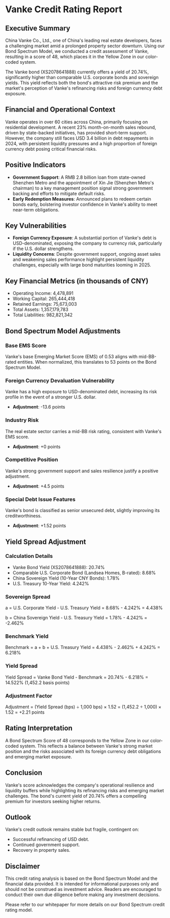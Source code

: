 # Vanke Credit Rating Report

## Executive Summary
China Vanke Co., Ltd., one of China's leading real estate developers, faces a challenging market amid a prolonged property sector downturn. Using our Bond Spectrum Model, we conducted a credit assessment of Vanke, resulting in a score of 48, which places it in the Yellow Zone in our color-coded system.

The Vanke bond (XS2078641888) currently offers a yield of 20.74%, significantly higher than comparable U.S. corporate bonds and sovereign yields. This yield reflects both the bond's attractive risk premium and the market's perception of Vanke's refinancing risks and foreign currency debt exposure.

## Financial and Operational Context
Vanke operates in over 60 cities across China, primarily focusing on residential development. A recent 23% month-on-month sales rebound, driven by state-backed initiatives, has provided short-term support. However, the company still faces USD 3.4 billion in debt repayments in 2024, with persistent liquidity pressures and a high proportion of foreign currency debt posing critical financial risks.

## Positive Indicators
- **Government Support**: A RMB 2.8 billion loan from state-owned Shenzhen Metro and the appointment of Xin Jie (Shenzhen Metro's chairman) to a key management position signal strong government backing and efforts to mitigate default risks.
- **Early Redemption Measures**: Announced plans to redeem certain bonds early, bolstering investor confidence in Vanke's ability to meet near-term obligations.

## Key Vulnerabilities
- **Foreign Currency Exposure**: A substantial portion of Vanke's debt is USD-denominated, exposing the company to currency risk, particularly if the U.S. dollar strengthens.
- **Liquidity Concerns**: Despite government support, ongoing asset sales and weakening sales performance highlight persistent liquidity challenges, especially with large bond maturities looming in 2025.

## Key Financial Metrics (in thousands of CNY)
- Operating Income: 4,478,891
- Working Capital: 265,444,418
- Retained Earnings: 75,673,003
- Total Assets: 1,357,179,783
- Total Liabilities: 982,821,342

## Bond Spectrum Model Adjustments

### Base EMS Score
Vanke's base Emerging Market Score (EMS) of 0.53 aligns with mid-BB-rated entities. When normalized, this translates to 53 points on the Bond Spectrum Model.

### Foreign Currency Devaluation Vulnerability
Vanke has a high exposure to USD-denominated debt, increasing its risk profile in the event of a stronger U.S. dollar.
- **Adjustment**: -13.6 points

### Industry Risk
The real estate sector carries a mid-BB risk rating, consistent with Vanke's EMS score.
- **Adjustment**: +0 points

### Competitive Position
Vanke's strong government support and sales resilience justify a positive adjustment.
- **Adjustment**: +4.5 points

### Special Debt Issue Features
Vanke's bond is classified as senior unsecured debt, slightly improving its creditworthiness.
- **Adjustment**: +1.52 points

## Yield Spread Adjustment

### Calculation Details
- Vanke Bond Yield (XS2078641888): 20.74%
- Comparable U.S. Corporate Bond (Landsea Homes, B-rated): 8.68%
- China Sovereign Yield (10-Year CNY Bonds): 1.78%
- U.S. Treasury 10-Year Yield: 4.242%

### Sovereign Spread
a = U.S. Corporate Yield - U.S. Treasury Yield
= 8.68% - 4.242% = 4.438%

b = China Sovereign Yield - U.S. Treasury Yield
= 1.78% - 4.242% = -2.462%

### Benchmark Yield
Benchmark = a + b + U.S. Treasury Yield
= 4.438% - 2.462% + 4.242% = 6.218%

### Yield Spread
Yield Spread = Vanke Bond Yield - Benchmark
= 20.74% - 6.218% = 14.522% (1,452.2 basis points)

### Adjustment Factor
Adjustment = (Yield Spread (bps) ÷ 1,000 bps) × 1.52
= (1,452.2 ÷ 1,000) × 1.52 = +2.21 points

## Rating Interpretation
A Bond Spectrum Score of 48 corresponds to the Yellow Zone in our color-coded system. This reflects a balance between Vanke's strong market position and the risks associated with its foreign currency debt obligations and emerging market exposure.

## Conclusion
Vanke's score acknowledges the company's operational resilience and liquidity buffers while highlighting its refinancing risks and emerging market challenges. The bond's current yield of 20.74% offers a compelling premium for investors seeking higher returns.

## Outlook
Vanke's credit outlook remains stable but fragile, contingent on:
- Successful refinancing of USD debt.
- Continued government support.
- Recovery in property sales.

## Disclaimer
This credit rating analysis is based on the Bond Spectrum Model and the financial data provided. It is intended for informational purposes only and should not be construed as investment advice. Readers are encouraged to conduct their own due diligence before making any investment decisions.

Please refer to our whitepaper for more details on our Bond Spectrum credit rating model. 